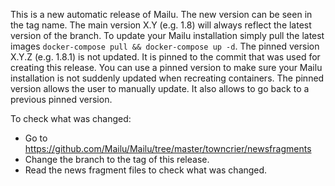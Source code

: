 This is a new automatic release of Mailu. The new version can be seen in the tag name.
The main version X.Y (e.g. 1.8) will always reflect the latest version of the branch. To update your Mailu installation simply pull the latest images `docker-compose pull && docker-compose up -d`.
The pinned version X.Y.Z (e.g. 1.8.1) is not updated. It is pinned to the commit that was used for creating this release. You can use a pinned version to make sure your Mailu installation is not suddenly updated when recreating containers. The pinned version allows the user to manually update. It also allows to go back to a previous pinned version.

To check what was changed:
- Go to https://github.com/Mailu/Mailu/tree/master/towncrier/newsfragments
- Change the branch to the tag of this release.
- Read the news fragment files to check what was changed. 
